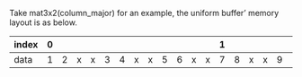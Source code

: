 Take mat3x2(column_major) for an example, the uniform buffer’ memory layout is as below.

|index|0| | | | | | | | | | | |1| | | | | | | | | | | |2| |
|:----|:--|:--|:--|:--|:--|:--|:--|:--|:--|:--|:--|:--|:--|:--|:--|:--|:--|:--|:--|:--|:--|:--|:--|:--|:--|:--|
|data|1|2|x|x|3|4|x|x|5|6|x|x|7|8|x|x|9|10|x|x|11|12|x|x|13|14|
